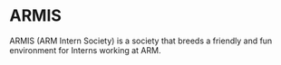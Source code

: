 # ARMIS
ARMIS (ARM Intern Society) is a society that breeds a friendly and fun environment for Interns working at ARM.
